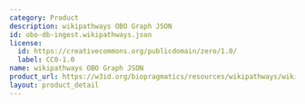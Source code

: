 ```yaml
---
category: Product
description: wikipathways OBO Graph JSON
id: obo-db-ingest.wikipathways.json
license:
  id: https://creativecommons.org/publicdomain/zero/1.0/
  label: CC0-1.0
name: wikipathways OBO Graph JSON
product_url: https://w3id.org/biopragmatics/resources/wikipathways/wikipathways.json
layout: product_detail
---
```

